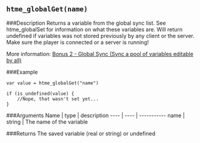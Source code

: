 ``htme_globalGet(name)``
--------------

###Description
Returns a variable from the global sync list.
See htme_globalSet for information on what these variables are. Will return undefined if variables was not stored previously by any client or the server.
Make sure the player is connected or a server is running!

More information: [Bonus 2 - Global Sync (Sync a pool of variables editable by all)](tutorial/14_globalsync)

###Example

```gml
var value = htme_globalGet("name")

if (is_undefined(value) {
    //Nope, that wasn't set yet...
}
```


###Arguments
Name | type | description
---- | ---- | -----------
name | string | The name of the variable

###Returns
The saved variable (real or string) or undefined